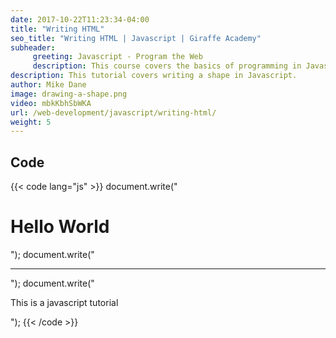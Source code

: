 ```yaml
---
date: 2017-10-22T11:23:34-04:00
title: "Writing HTML"
seo_title: "Writing HTML | Javascript | Giraffe Academy"
subheader:
     greeting: Javascript - Program the Web
     description: This course covers the basics of programming in Javascript. Work your way through the videos and we'll teach you everything you need to know to make your website more responsive!
description: This tutorial covers writing a shape in Javascript.
author: Mike Dane
image: drawing-a-shape.png
video: mbkKbhSbWKA
url: /web-development/javascript/writing-html/
weight: 5
---
```


## Code

{{< code lang="js" >}}
document.write("<h1>Hello World</h1>");
document.write("<hr>");
document.write("<p>This is a javascript tutorial</p>");
{{< /code >}}
